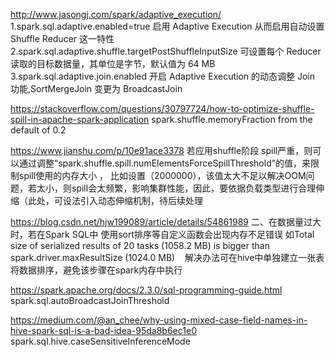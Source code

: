 
http://www.jasongj.com/spark/adaptive_execution/
1.spark.sql.adaptive.enabled=true 启用 Adaptive Execution 从而启用自动设置 Shuffle Reducer 这一特性
2.spark.sql.adaptive.shuffle.targetPostShuffleInputSize 可设置每个 Reducer 读取的目标数据量，其单位是字节，默认值为 64 MB
3.spark.sql.adaptive.join.enabled 开启 Adaptive Execution 的动态调整 Join 功能,SortMergeJoin 变更为 BroadcastJoin


https://stackoverflow.com/questions/30797724/how-to-optimize-shuffle-spill-in-apache-spark-application
spark.shuffle.memoryFraction from the default of 0.2


https://www.jianshu.com/p/10e91ace3378
若应用shuffle阶段 spill严重，则可以通过调整“spark.shuffle.spill.numElementsForceSpillThreshold”的值，来限制spill使用的内存大小 ，
比如设置（2000000），该值太大不足以解决OOM问题，若太小，则spill会太频繁，影响集群性能，因此，要依据负载类型进行合理伸缩（此处，可设法引入动态伸缩机制，待后续处理


https://blog.csdn.net/hjw199089/article/details/54861989
二、在数据量过大时，若在Spark SQL中 使用sort排序等自定义函数会出现内存不足错误
如Total size of serialized results of 20 tasks (1058.2 MB) is bigger than spark.driver.maxResultSize (1024.0 MB)   
解决办法可在hive中单独建立一张表将数据排序，避免该步骤在spark内存中执行


https://spark.apache.org/docs/2.3.0/sql-programming-guide.html
spark.sql.autoBroadcastJoinThreshold

https://medium.com/@an_chee/why-using-mixed-case-field-names-in-hive-spark-sql-is-a-bad-idea-95da8b6ec1e0
spark.sql.hive.caseSensitiveInferenceMode
